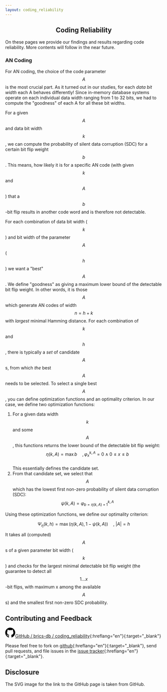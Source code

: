 ```yaml
---
layout: coding_reliability
---
```


## <center>Coding Reliability</center>

On these pages we provide our findings and results regarding code reliability. More contents will follow in the near future.

### AN Coding

For AN coding, the choice of the code parameter $$A$$ is the most crucial part. As it turned out in our studies, for each <em>data bit width</em> each A behaves differently! Since in-memory database systems operate on each individual data width ranging from 1 to 32 bits, we had to compute the "goodness" of each A for all these bit widths.

For a given $$A$$ and data bit width $$k$$, we can compute the probability of silent data corruption (SDC) for a certain bit flip weight $$b$$. This means, how likely it is for a specific AN code (with given $$k$$ and $$A$$) that a $$b$$-bit flip results in another code word and is therefore not detectable.

For each combination of data bit width ($$k$$) and bit width of the parameter $$A$$ ($$h$$) we want a "best" $$A$$. We define "goodness" as giving a maximum lower bound of the detectable bit flip weight. In other words, it is those $$A$$ which generate AN codes of width $$n=h+k$$ with _largest_ minimal Hamming distance. For each combination of $$k$$ and $$h$$, there is typically a _set_ of candidate $$A$$s, from which _the_ best $$A$$ needs to be selected. To select a single best $$A$$, you can define optimization functions and an optimality criterion. In our case, we define two optimization functions:

1. For a given data width $$k$$ and some $$A$$, this functions returns the lower bound of the detectable bit flip weight:<br/>$$\eta(k,A) = \max b \quad, \varphi_x^{k,A}=0 \wedge 0 \leq x \leq b$$<br/>This essentially defines the candidate set.
2. From that candidate set, we select that $$A$$ which has the lowest first non-zero probability of silent data corruption (SDC):<br/>$$\psi(k,A) = \varphi_{b=\eta(k,A)+1}^{k,A}$$

Using these optimization functions, we define our optimality criterion:

$$\Psi_\eta(k,h)=\max \big( \eta(k,A), 1 - \psi(k,A) \big) \quad,~|A| = h$$

It takes all (computed) $$A$$s of a given parameter bit width ($$k$$) and checks for the largest minimal detectable bit flip weight (the guarantee to detect all $$1 \dots x$$-bit flips, with maximum x among the available $$A$$s) and the smallest first non-zero SDC probability.

## Contributing and Feedback

[<svg height="32" class="octicon octicon-mark-github" viewBox="0 0 16 16" version="1.1" width="32" aria-hidden="true"><path fill-rule="evenodd" d="M8 0C3.58 0 0 3.58 0 8c0 3.54 2.29 6.53 5.47 7.59.4.07.55-.17.55-.38 0-.19-.01-.82-.01-1.49-2.01.37-2.53-.49-2.69-.94-.09-.23-.48-.94-.82-1.13-.28-.15-.68-.52-.01-.53.63-.01 1.08.58 1.23.82.72 1.21 1.87.87 2.33.66.07-.52.28-.87.51-1.07-1.78-.2-3.64-.89-3.64-3.95 0-.87.31-1.59.82-2.15-.08-.2-.36-1.02.08-2.12 0 0 .67-.21 2.2.82.64-.18 1.32-.27 2-.27.68 0 1.36.09 2 .27 1.53-1.04 2.2-.82 2.2-.82.44 1.1.16 1.92.08 2.12.51.56.82 1.27.82 2.15 0 3.07-1.87 3.75-3.65 3.95.29.25.54.73.54 1.48 0 1.07-.01 1.93-.01 2.2 0 .21.15.46.55.38A8.013 8.013 0 0 0 16 8c0-4.42-3.58-8-8-8z"/></svg>GitHub / brics-db / coding_reliability](https://github.com/brics-db/coding_reliability){:hreflang="en"}{:target="_blank"}

Please feel free to fork on [github](https://github.com/brics-db/coding_reliability){:hreflang="en"}{:target="_blank"}, send pull requests, and file issues in the [issue tracker](https://github.com/brics-db/coding_reliability/issues){:hreflang="en"}{:target="_blank"}.

## Disclosure

The SVG image for the link to the GitHub page is taken from GitHub.
